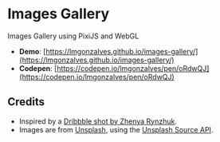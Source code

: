 # Images Gallery

Images Gallery using PixiJS and WebGL

- **Demo**: [https://lmgonzalves.github.io/images-gallery/](https://lmgonzalves.github.io/images-gallery/)
- **Codepen**: [https://codepen.io/lmgonzalves/pen/oRdwQJ](https://codepen.io/lmgonzalves/pen/oRdwQJ)

## Credits

- Inspired by a [Dribbble shot by Zhenya Rynzhuk](https://dribbble.com/shots/5490545-Blown-Art-Works-and-News-Platform-Talents-Page-Animation).
- Images are from [Unsplash](https://unsplash.com), using the [Unsplash Source API](https://source.unsplash.com/).
